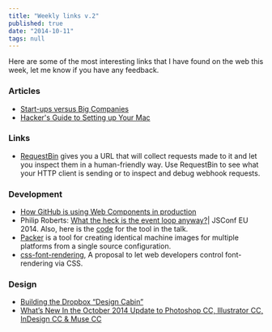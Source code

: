 ```yaml
---
title: "Weekly links v.2"
published: true
date: "2014-10-11"
tags: null
---
```


Here are some of the most interesting links that I have found on the web this week, let me know if you have any feedback.

### Articles

- [Start-ups versus Big Companies](https://medium.com/the-year-of-the-looking-glass/start-ups-versus-big-companies-f275800e78e5)
- [Hacker's Guide to Setting up Your Mac](http://lapwinglabs.com/blog/hacker-guide-to-setting-up-your-mac)

### Links

- [RequestBin](http://requestb.in/) gives you a URL that will collect requests made to it and let you inspect them in a human-friendly way. Use RequestBin to see what your HTTP client is sending or to inspect and debug webhook requests.

### Development

- [How GitHub is using Web Components in production](http://webcomponents.org/articles/interview-with-joshua-peek/)
- Philip Roberts: [What the heck is the event loop anyway?](https://www.youtube.com/watch?v=8aGhZQkoFbQ)| JSConf EU 2014. Also, here is the [code](https://github.com/latentflip/loupe) for the tool in the talk.
- [Packer](http://www.packer.io/) is a tool for creating identical machine images for multiple platforms from a single source configuration.
- [css-font-rendering](https://github.com/igrigorik/css-font-timeout/blob/patch-1/README.md), A proposal to let web developers control font-rendering via CSS.

### Design

- [Building the Dropbox “Design Cabin”](https://medium.com/@_dte/building-the-dropbox-design-cabin-9fdec4356671)
- [What’s New In the October 2014 Update to Photoshop CC, Illustrator CC, InDesign CC & Muse CC](http://terrywhite.com/whats-new-october-2014-update-photoshop-cc-illustrator-cc-indesign-cc-muse-cc/)

